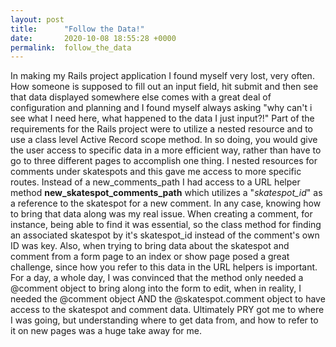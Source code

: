 ```yaml
---
layout: post
title:      "Follow the Data!"
date:       2020-10-08 18:55:28 +0000
permalink:  follow_the_data
---
```


In making my Rails project application I found myself very lost, very often. How someone is supposed to fill out an input field, hit submit and then see that data displayed somewhere else comes with a great deal of configuration and planning and I found myself always asking "why can't i see what I need here, what happened to the data I just input?!" Part of the requirements for the Rails project were to utilize a nested resource and to use a class level Active Record scope method. In so doing, you would give the user access to specific data in a more efficient way, rather than have to go to three different pages to accomplish one thing. I nested resources for comments under skatespots and this gave me access to more specific routes. Instead of a new_comments_path I had access to a URL helper method **new_skatespot_comments_path** which utilizes a "*skatespot_id*" as a reference to the skatespot for a new comment. In any case, knowing how to bring that data along was my real issue. When creating a comment, for instance, being able to find it was essential, so the class method for finding an associated skatespot by it's skatespot_id instead of the comment's own ID was key. Also, when trying to bring data about the skatespot and comment from a form page to an index or show page posed a great challenge, since how you refer to this data in the URL helpers is important. For a day, a whole day, I was convinced that the method only needed a @comment object to bring along into the form to edit, when in reality, I needed the @comment object AND the @skatespot.comment object to have access to the skatespot and comment data. Ultimately PRY got me to where I was going, but understanding where to get data from, and how to refer to it on new pages was a huge take away for me.
